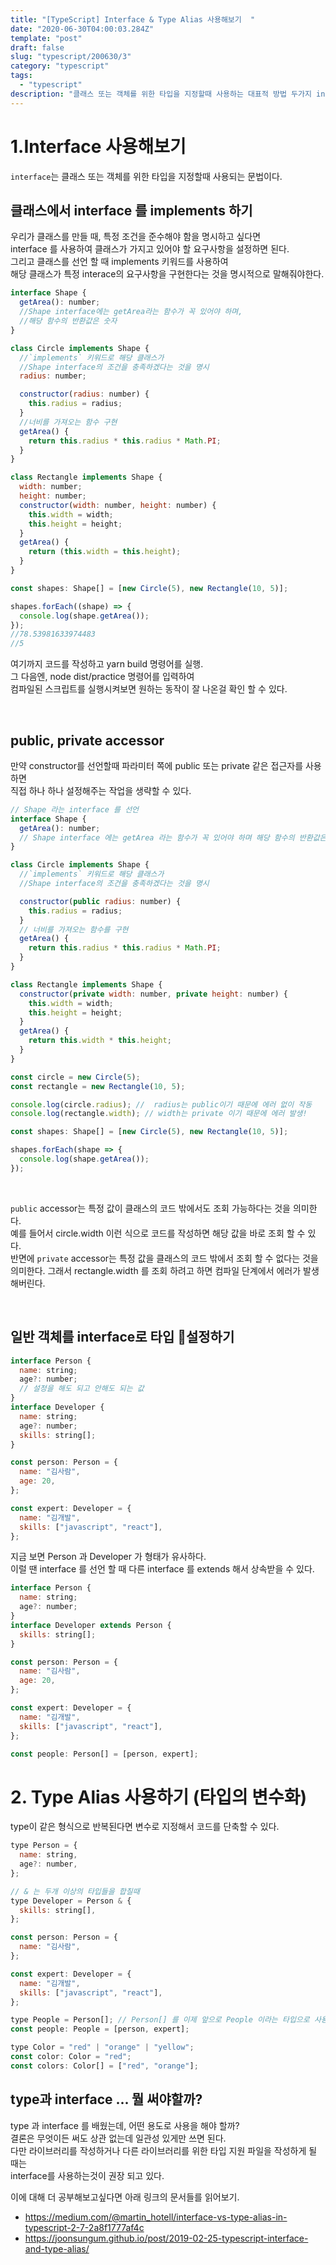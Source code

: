 ```yaml
---
title: "[TypeScript] Interface & Type Alias 사용해보기  "
date: "2020-06-30T04:00:03.284Z"
template: "post"
draft: false
slug: "typescript/200630/3"
category: "typescript"
tags:
  - "typescript"
description: "클래스 또는 객체를 위한 타입을 지정할때 사용하는 대표적 방법 두가지 interface와 type에 대해 알아봅니다."
---
```


# 1.Interface 사용해보기

`interface`는 클래스 또는 객체를 위한 타입을 지정할때 사용되는 문법이다.

## 클래스에서 interface 를 implements 하기

우리가 클래스를 만들 때, 특정 조건을 준수해야 함을 명시하고 싶다면  
interface 를 사용하여 클래스가 가지고 있어야 할 요구사항을 설정하면 된다.  
그리고 클래스를 선언 할 때 implements 키워드를 사용하여  
해당 클래스가 특정 interace의 요구사항을 구현한다는 것을 명시적으로 말해줘야한다.

```jsx
interface Shape {
  getArea(): number;
  //Shape interface에는 getArea라는 함수가 꼭 있어야 하며,
  //해당 함수의 반환값은 숫자
}

class Circle implements Shape {
  //`implements` 키워드로 해당 클래스가
  //Shape interface의 조건을 충족하겠다는 것을 명시
  radius: number;

  constructor(radius: number) {
    this.radius = radius;
  }
  //너비를 가져오는 함수 구현
  getArea() {
    return this.radius * this.radius * Math.PI;
  }
}

class Rectangle implements Shape {
  width: number;
  height: number;
  constructor(width: number, height: number) {
    this.width = width;
    this.height = height;
  }
  getArea() {
    return (this.width = this.height);
  }
}

const shapes: Shape[] = [new Circle(5), new Rectangle(10, 5)];

shapes.forEach((shape) => {
  console.log(shape.getArea());
});
//78.53981633974483
//5
```

여기까지 코드를 작성하고 yarn build 명령어를 실행.  
그 다음엔, node dist/practice 명령어를 입력하여  
컴파일된 스크립트를 실행시켜보면 원하는 동작이 잘 나온걸 확인 할 수 있다.

<br>

## public, private accessor

만약 constructor를 선언할때 파라미터 쪽에 public 또는 private 같은 접근자를 사용하면  
직접 하나 하나 설정해주는 작업을 생략할 수 있다.

```jsx
// Shape 라는 interface 를 선언
interface Shape {
  getArea(): number;
  // Shape interface 에는 getArea 라는 함수가 꼭 있어야 하며 해당 함수의 반환값은 숫자
}

class Circle implements Shape {
  //`implements` 키워드로 해당 클래스가
  //Shape interface의 조건을 충족하겠다는 것을 명시

  constructor(public radius: number) {
    this.radius = radius;
  }
  // 너비를 가져오는 함수를 구현
  getArea() {
    return this.radius * this.radius * Math.PI;
  }
}

class Rectangle implements Shape {
  constructor(private width: number, private height: number) {
    this.width = width;
    this.height = height;
  }
  getArea() {
    return this.width * this.height;
  }
}

const circle = new Circle(5);
const rectangle = new Rectangle(10, 5);

console.log(circle.radius); //  radius는 public이기 때문에 에러 없이 작동
console.log(rectangle.width); // width는 private 이기 때문에 에러 발생!

const shapes: Shape[] = [new Circle(5), new Rectangle(10, 5)];

shapes.forEach(shape => {
  console.log(shape.getArea());
});
```

<br>

`public` accessor는 특정 값이 클래스의 코드 밖에서도 조회 가능하다는 것을 의미한다.  
예를 들어서 circle.width 이런 식으로 코드를 작성하면 해당 값을 바로 조회 할 수 있다.  
반면에 `private` accessor는 특정 값을 클래스의 코드 밖에서 조회 할 수 없다는 것을 의미한다.
그래서 rectangle.width 를 조회 하려고 하면 컴파일 단계에서 에러가 발생해버린다.

<br>

## 일반 객체를 interface로 타입 설정하기

```jsx
interface Person {
  name: string;
  age?: number;
  // 설정을 해도 되고 안해도 되는 값
}
interface Developer {
  name: string;
  age?: number;
  skills: string[];
}

const person: Person = {
  name: "김사람",
  age: 20,
};

const expert: Developer = {
  name: "김개발",
  skills: ["javascript", "react"],
};
```

지금 보면 Person 과 Developer 가 형태가 유사하다.  
이럴 땐 interface 를 선언 할 때 다른 interface 를 extends 해서 상속받을 수 있다.

```jsx
interface Person {
  name: string;
  age?: number;
}
interface Developer extends Person {
  skills: string[];
}

const person: Person = {
  name: "김사람",
  age: 20,
};

const expert: Developer = {
  name: "김개발",
  skills: ["javascript", "react"],
};

const people: Person[] = [person, expert];
```

# 2. Type Alias 사용하기 (타입의 변수화)

type이 같은 형식으로 반복된다면 변수로 지정해서 코드를 단축할 수 있다.

```jsx
type Person = {
  name: string,
  age?: number,
};

// & 는 두개 이상의 타입들을 합칠때
type Developer = Person & {
  skills: string[],
};

const person: Person = {
  name: "김사람",
};

const expert: Developer = {
  name: "김개발",
  skills: ["javascript", "react"],
};

type People = Person[]; // Person[] 를 이제 앞으로 People 이라는 타입으로 사용 할 수 있음
const people: People = [person, expert];

type Color = "red" | "orange" | "yellow";
const color: Color = "red";
const colors: Color[] = ["red", "orange"];
```

## type과 interface ... 뭘 써야할까?

type 과 interface 를 배웠는데, 어떤 용도로 사용을 해야 할까?  
결론은 무엇이든 써도 상관 없는데 일관성 있게만 쓰면 된다.  
다만 라이브러리를 작성하거나 다른 라이브러리를 위한 타입 지원 파일을 작성하게 될 때는  
interface를 사용하는것이 권장 되고 있다.

이에 대해 더 공부해보고싶다면 아래 링크의 문서들를 읽어보기.

- https://medium.com/@martin_hotell/interface-vs-type-alias-in-typescript-2-7-2a8f1777af4c
- https://joonsungum.github.io/post/2019-02-25-typescript-interface-and-type-alias/
